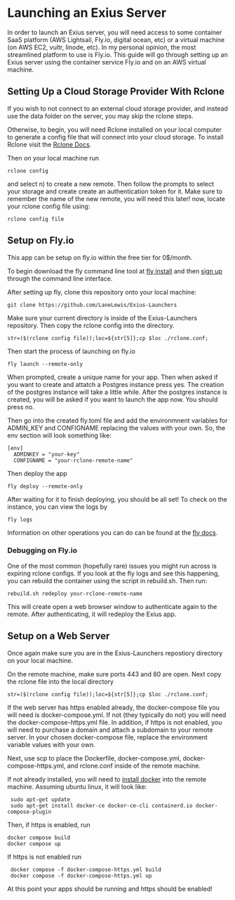 # Launching an Exius Server
In order to launch an Exius server, you will need access to some container SaaS platform (AWS Lightsail, Fly.io, digital ocean, etc) or a virtual machine (on AWS EC2, vultr, linode, etc). In my personal opinion, the most streamlined platform to use is Fly.io. This guide will go through setting up an Exius server using the container service Fly.io and on an AWS virtual machine.  
## Setting Up a Cloud Storage Provider With Rclone
If you wish to not connect to an external cloud storage provider, and instead use the data folder on the server, you may skip the rclone steps.

Otherwise, to begin, you will need Rclone installed on your local computer to generate a config file that will connect into your cloud storage. To install Rclone visit the [Rclone Docs](https://rclone.org/install/).

Then on your local machine run 
```shell
rclone config
```
and select n) to create a new remote. Then follow the prompts to select your storage and create create an authentication token for it. Make sure to remember the name of the new remote, you will need this later!
now, locate your rclone config file using: 
```shell
rclone config file
```
## Setup on Fly.io
This app can be setup on fly.io within the free tier for 0$/month.

To begin download the fly command line tool at [fly install](https://fly.io/docs/getting-started/installing-flyctl/) and then [sign up](https://fly.io/docs/getting-started/log-in-to-fly/) through the command line interface.

After setting up fly, clone this repository onto your local machine:
```shell
git clone https://github.com/LaneLewis/Exius-Launchers
```

Make sure your current directory is inside of the Exius-Launchers repository. Then copy the rclone config into the directory.
```shell
str=($(rclone config file));loc=${str[5]};cp $loc ./rclone.conf;
```

Then start the process of launching on fly.io
```shell
fly launch --remote-only
```

When prompted, create a unique name for your app. Then when asked if you want to create and attatch a Postgres instance press yes. The creation of the postgres instance will take a little while. After the postgres instance is created, you will be asked if you want to launch the app now. You should press no.

Then go into the created fly.toml file and add the environmnent variables for ADMIN_KEY and CONFIGNAME replacing the values with your own. So, the env section will look something like:
```
[env]
  ADMINKEY = "your-key"
  CONFIGNAME = "your-rclone-remote-name"
```

Then deploy the app
```shell
fly deploy --remote-only
```

After waiting for it to finish deploying, you should be all set! To check on the instance, you can view the logs by 
```shell
fly logs
```
Information on other operations you can do can be found at the [fly docs](https://fly.io/docs/flyctl/).
### Debugging on Fly.io
One of the most common (hopefully rare) issues you might run across is expiring rclone configs. If you look at the fly logs and see this happening, you can rebuild the container using the script in rebuild.sh. Then run:
```shell
rebuild.sh redeploy your-rclone-remote-name
```
This will create open a web browser window to authenticate again to the remote. After authenticating, it will redeploy the Exius app.
## Setup on a Web Server
Once again make sure you are in the Exius-Launchers repostiory directory on your local machine. 

On the remote machine, make sure ports 443 and 80 are open. Next copy the rclone file into the local directory
```shell
str=($(rclone config file));loc=${str[5]};cp $loc ./rclone.conf;
```
If the web server has https enabled already, the docker-compose file you will need is docker-compose.yml. If not (they typically do not) you will need the docker-compose-https.yml file. In addition, if https is not enabled, you will need to purchase a domain and attach a subdomain to your remote server. In your chosen docker-compose file, replace the environment variable values with your own. 

Next, use scp to place the Dockerfile, docker-compose.yml, docker-compose-https.yml, and rclone.conf inside of the remote machine.

If not already installed, you will need to [install docker](https://docs.docker.com/engine/install/ubuntu/) into the remote machine. Assuming ubuntu linux, it will look like:
```shell
 sudo apt-get update
 sudo apt-get install docker-ce docker-ce-cli containerd.io docker-compose-plugin
 ```
Then, if https is enabled, run 
```shell
docker compose build
docker compose up
 ```

If https is not enabled run 
```shell
 docker compose -f docker-compose-https.yml build
 docker compose -f docker-compose-https.yml up
 ```

At this point your apps should be running and https should be enabled!